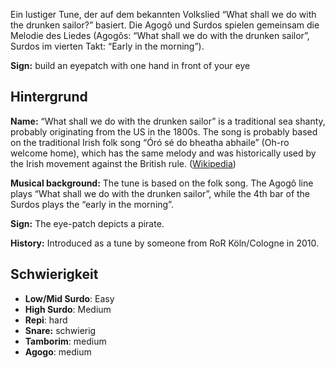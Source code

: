 Ein lustiger Tune, der auf dem bekannten Volkslied “What shall we do with the
drunken sailor?” basiert. Die Agogô und Surdos spielen gemeinsam die Melodie des
Liedes (Agogôs: “What shall we do with the drunken sailor”, Surdos im vierten
Takt: “Early in the morning”).

**Sign:** build an eyepatch with one hand in front of your eye

## Hintergrund

**Name:** “What shall we do with the drunken sailor” is a traditional sea
shanty, probably originating from the US in the 1800s. The song is probably
based on the traditional Irish folk song “Óró sé do bheatha abhaile” (Oh-ro
welcome home), which has the same melody and was historically used by the Irish
movement against the British rule.
([Wikipedia](https://en.wikipedia.org/wiki/Drunken_Sailor))

**Musical background:** The tune is based on the folk song. The Agogô line plays
“What shall we do with the drunken sailor”, while the 4th bar of the Surdos
plays the “early in the morning”.

**Sign:** The eye-patch depicts a pirate.

**History:** Introduced as a tune by someone from RoR Köln/Cologne in 2010.


## Schwierigkeit

* **Low/Mid Surdo**: Easy
* **High Surdo**: Medium
* **Repi**: hard
* **Snare:** schwierig
* **Tamborim**: medium
* **Agogo**: medium
